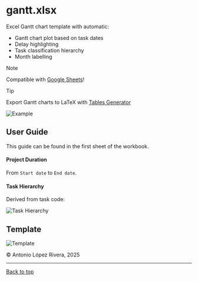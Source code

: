 # gantt.xlsx

Excel Gantt chart template with automatic:
- Gantt chart plot based on task dates
- Delay highlighting
- Task classification hierarchy
- Month labelling

> [!NOTE]
  Compatible with [Google Sheets](https://docs.google.com/spreadsheets)!

> [!TIP]
  Export Gantt charts to LaTeX with [Tables Generator](https://www.tablesgenerator.com)

![Example](example.png)

## User Guide

This guide can be found in the first sheet of the workbook.

#### Project Duration
From `Start date` to `End date`.

#### Task Hierarchy
Derived from task code:

![Task Hierarchy](task_hierarchy.png)

## Template

![Template](template.png)

© Antonio López Rivera, 2025

---

[Back to top](#gantt-chart-template)
